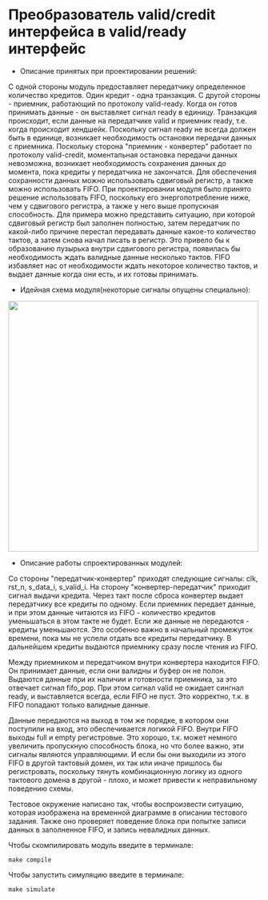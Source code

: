 # Преобразователь valid/credit интерфейса в valid/ready интерфейс
- Описание принятых при проектировании решений:

С одной стороны модуль предоставляет передатчику определенное количество кредитов. Один кредит - одна транзакция. С другой стороны - приемник, работающий по протоколу valid-ready. Когда он готов принимать данные - он выставляет сигнал ready в единицу. Транзакция происходит, если данные на передатчике valid и приемник ready, т.е. когда происходит хендшейк. Поскольку сигнал ready не всегда должен быть в единице, возникает необходимость остановки передачи данных с приемника. Поскольку сторона "приемник - конвертер" работает по протоколу valid-credit, моментальная остановка передачи данных невозможна, возникает необходимость сохранения данных до момента, пока кредиты у передатчика не закончатся. 
Для обеспечения сохранности данных можно использовать сдвиговый регистр, а также можно использовать FIFO. При проектировании модуля было принято решение использовать FIFO, поскольку его энергопотребление ниже, чем у сдвигового регистра, а также у него выше пропускная способность. Для примера можно представить ситуацию, при которой сдвиговый регистр был заполнен полностью, затем передатчик по какой-либо причине перестал передавать данные какое-то количество тактов, а затем снова начал писать в регистр. Это привело бы к образованию пузырька внутри сдвигового регистра, появилась бы необходимость ждать валидные данные несколько тактов. FIFO избавляет нас от необходимости ждать некоторое количество тактов, и выдает данные когда они есть, и их готовы принимать.


- Идейная схема модуля(некоторые сигналы опущены специально):

<img src="https://github.com/SurfaceYellowDuck/Impulse2025_interconnect/blob/main/images/schema_upd.png" width="500">

- Описание работы спроектированных модулей:

Со стороны "передатчик-конвертер" приходят следующие сигналы: clk, rst_n, s_data_i, s_valid_i. На сторону "конвертер-передатчик" приходит сигнал выдачи кредита. Через такт после сброса конвертер выдает передатчику все кредиты по одному. Если приемник передает данные, и при этом данные читаются из FIFO - количество кредитов уменьшаться в этом такте не будет. Если же данные не передаются - кредиты уменьшаются. Это особенно важно в начальный промежуток времени, пока мы не успели отдать все кредиты передатчику.
В дальнейшем кредиты выдаются приемнику сразу после чтения из FIFO.

Между приемником и передатчиком внутри конвертера находится FIFO. Он принимает данные, если они валидны и буфер он не полон. Выдаются данные при их наличии и готовности приемника, за это отвечает сигнал fifo_pop. При этом сигнал valid не ожидает сингнал ready, и выставляется всегда, если FIFO не пуст. Это корректно, т.к. в FIFO попадают только валидные данные.

Данные передаются на выход в том же порядке, в котором они поступили на вход, это обеспечивается логикой FIFO. Внутри FIFO выходы full и empty регистровые. Это хорошо, т.к. может немного увеличить пропускную способность блока, но что более важно, эти сигналы являются управляющими. И если бы они выходили из этого FIFO в другой тактовый домен, их так или иначе пришлось бы регистровать, поскольку тянуть комбинационную логику из одного тактового домена в другой - плохо, и может привести к неправильному поведению схемы.

Тестовое окружение написано так, чтобы воспроизвести ситуацию, которая изображена на временной диаграмме в описании тестового задания. Также оно проверяет поведение блока при попытке записи данных в заполненное FIFO, и запись невалидных данных.

Чтобы скомпилировать модуль введите в терминале:
```
make compile
```

Чтобы запустить симуляцию введите в терминале:
```
make simulate
```